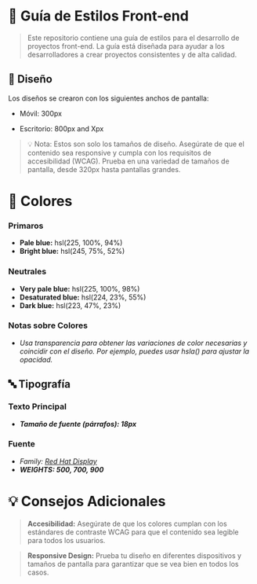 # 🎨 Guía de Estilos Front-end

> Este repositorio contiene una guía de estilos para el desarrollo de proyectos front-end. La guía está diseñada para ayudar a los desarrolladores a crear proyectos consistentes y de alta calidad.

## 📏 Diseño

Los diseños se crearon con los siguientes anchos de pantalla:

- Móvil: 300px

- Escritorio: 800px and Xpx

> 💡 Nota: Estos son solo los tamaños de diseño. Asegúrate de que el contenido sea responsive y cumpla con los requisitos de accesibilidad (WCAG). Prueba en una variedad de tamaños de pantalla, desde 320px hasta pantallas grandes.

# 🎨 Colores

### Primaros

- **Pale blue:** hsl(225, 100%, 94%)
- **Bright blue:** hsl(245, 75%, 52%)

### Neutrales

- **Very pale blue:** hsl(225, 100%, 98%)
- **Desaturated blue:** hsl(224, 23%, 55%)
- **Dark blue:** hsl(223, 47%, 23%)

### Notas sobre Colores

- _Usa transparencia para obtener las variaciones de color necesarias y coincidir con el diseño. Por ejemplo, puedes usar hsla() para ajustar la opacidad._

## 🔤 Tipografía

### Texto Principal

- **_Tamaño de fuente (párrafos): 18px_**

### Fuente

- _*Family: [Red Hat Display](https://fonts.google.com/specimen/Red+Hat+Display)*_
- **_WEIGHTS: 500, 700, 900_**

# 💡 Consejos Adicionales

> **Accesibilidad:** Asegúrate de que los colores cumplan con los estándares de contraste WCAG para que el contenido sea legible para todos los usuarios.

> **Responsive Design:** Prueba tu diseño en diferentes dispositivos y tamaños de pantalla para garantizar que se vea bien en todos los casos.
